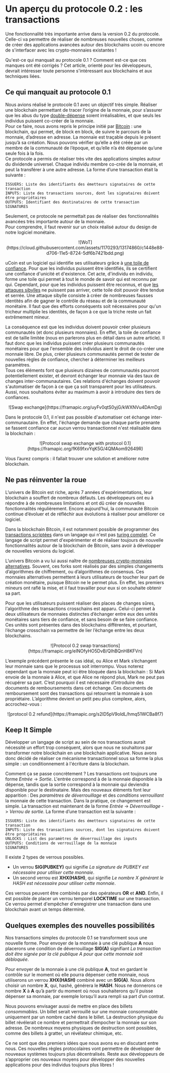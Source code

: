 # Un aperçu du protocole 0.2 : les transactions

Une fonctionnalité très importante arrive dans la version 0.2 du protocole. 
Celle-ci va permettre de réaliser de nombreuses nouvelles choses, comme de créer des applications avancées
autour des blockchains ucoin ou encore de s'interfacer avec les crypto-monnaies existantes ! 

Qu'est-ce qui manquait au protocole 0.1 ? Comment est-ce que ces manques ont été corrigés ? Cet article, orienté 
pour les développeurs, devrait intéresser toute personne s'intéressant aux blockchains et aux techniques liées.

## Ce qui manquait au protocole 0.1

Nous avions réalisé le protocole 0.1 avec un objectif très simple. Réaliser une blockchain permettant de tracer l’origine
de la monnaie, pour s’assurer que les abus du type [double-dépense](https://en.wikipedia.org/wiki/Double-spending) soient irréalisables, et que seuls les individus puissent co-créer de la monnaie.   
Pour ce faire, nous avons repris le principe initié par [Bitcoin](https://en.wikipedia.org/wiki/Bitcoin) : une blockchain, qui permet, de block en block, de suivre le parcours de la monnaie, d’adresse en adresse. La monnaie est traçable depuis le présent jusqu’à sa création. Nous pouvons vérifier qu’elle a été créée par un membre de la communauté de l’époque, et qu’elle n’a été dépensée qu’une seule fois à la fois.  
Ce protocole a permis de réaliser très vite des applications simples autour du dividende universel. Chaque individu membre
co-crée de la monnaie, et peut la transférer à une autre adresse. La forme d’une transaction était la suivante : 
```
ISSUERS: Liste des identifiants des émetteurs signataires de cette transaction
INPUTS: Liste des transactions sources, dont les signataires doivent être propriétaires
OUTPUTS: Identifiant des destinataires de cette transaction
SIGNATURES
```

Seulement, ce protocole ne permettait pas de réaliser des fonctionnalités avancées très importante autour de la monnaie.  
Pour comprendre, il faut revenir sur un choix réalisé autour du design de notre logiciel monétaire.  

<center>![WoT](https://cloud.githubusercontent.com/assets/1170293/13174860/c1448e88-d706-11e5-8724-5df6b7421bdd.png)</center>

uCoin est un logiciel qui identifie ses utilisateurs grâce à [une toile de confiance](https://en.wikipedia.org/wiki/Web_of_trust). Pour que les individus puissent être
identifiés, ils se certifient une confiance d'unicité et d'existence. Cet acte, d'individu en individu, forme
une toile qui permet à tout le monde de savoir qui est reconnu par qui. Cependant, pour que les individus puissent être reconnus, et que [les attaques sibylles](https://en.wikipedia.org/wiki/Sybil_attack) ne puissent pas arriver, cette toile doit pouvoir être tendue et serrée. Une attaque sibylle consiste à créer de nombreuses fausses identités afin de gagner le contrôle du réseau et de la communauté monétaire. Il faut que  des efforts conséquents soit nécessaires pour qu'un tricheur multiplie les identités, de façon à ce que la triche reste un fait extrêmement mineur.

La conséquence est que les individus doivent pouvoir créer plusieurs communautés (et donc plusieurs monnaies). En effet, la toile de confiance est de taille limitée (nous en parlerons plus en détail dans un autre article). Il faut donc que les individus puissent créer plusieurs communautés monétaires pour que l'ensemble des individus aient le droit de co-créer une monnaie libre. De plus, créer plusieurs communautés permet de tester de nouvelles règles de confiance, chercher à déterminer les meilleurs paramètres.  
Tous ces éléments font que plusieurs dizaines de communautés pourront potentiellement exister, et devront échanger leur monnaie via des taux de changes inter-communautaires. Ces relations d'échanges doivent pouvoir s'automatiser de façon à ce que ça soit transparent pour les utilisateurs. Aussi, nous souhaitons
éviter au maximum à avoir à introduire des tiers de confiances.

<center>![Swap exchange](https://framapic.org/uyFv0qtS0yjG/kWXNVu4DAmDg)</center>

Dans le protocole 0.1, il n'est pas possible d'automatiser cet échange inter-communautaire. En effet, l'échange demande que chaque partie prenante se fassent confiance car aucun verrou transactionnel n'est réalisable dans la blockchain : 

<center>![Protocol swap exchange with protocol 0.1](https://framapic.org/fK69fxvYqK5G/4QMAom92649R)</center>

Vous l’aurez compris : il fallait trouver une solution et améliorer notre blockchain.

## Ne pas réinventer la roue

L’univers de Bitcoin est riche, après 7 années d'expérimentations, leur blockchain a souffert de nombreux défauts. Les développeurs ont eu à répondre à de nombreuses limitations et ont dû créer de nouvelles fonctionnalités régulièrement. Encore aujourd’hui, la communauté Bitcoin continue d’évoluer et de réfléchir aux évolutions à réaliser pour améliorer ce logiciel.  

Dans la blockchain Bitcoin, il est notamment possible de programmer des [transactions scriptées](https://en.bitcoin.it/wiki/Script) dans un langage qui n'est pas [turing complet](https://en.wikipedia.org/wiki/Turing_completeness). Ce langage de script permet d'expérimenter et de réaliser toujours de nouvelle fonctionnalités autour de la blockchain de Bitcoin, sans avoir à développer de nouvelles versions du logiciel.

L’univers Bitcoin a vu lui aussi naître de [nombreuses crypto-monnaies alternatives](https://coinmarketcap.com/). Souvent, ces forks sont réalisés par des simples changements d’algorithmes de chiffrement, ou d’algorithmes de consensus. Ces monnaies alternatives permettent à leurs utilisateurs de toucher leur part de création monétaire, puisque Bitcoin ne le permet plus. En effet, les premiers mineurs ont raflé la mise, et il faut travailler pour eux si on souhaite obtenir sa part.  

Pour que les utilisateurs puissent réaliser des places de changes sûres, l'algorithme des transactions crosschains est apparu. Celui-ci permet à deux utilisateurs de monnaies distinctes d’échanger entre eux des unités monétaires sans tiers de confiance, et sans besoin de se faire confiance. Ces unités sont présentes dans des blockchains différentes, et pourtant, l’échange crosschain va permettre de lier l’échange entre les deux blockchains.

<center>![Protocol 0.2 swap transactions](https://framapic.org/eINOfyHO5DvB/QIhBQnH8KFVn)</center>

L’exemple précédent présente le cas idéal, ou Alice et Mark s’échangent leur monnaie sans que le processus soit interrompu. Vous noterez cependant que la monnaie peut ici être bloquée dans la blockchain : Si Mark envoie de la monnaie à Alice, et que Alice ne répond plus, Mark ne peut pas récupérer sa part. C’est pourquoi il est nécessaire d’introduire des documents de remboursements dans cet échange. Ces documents de remboursement sont des transactions qui retournent la monnaie à son propriétaire. L’algorithme devient un petit peu plus complexe, alors, accrochez-vous : 

<center>![protocol 0.2 refund](https://framapic.org/s2lD5pV9oldL/hmq51WCBa8f7)</center>

## Keep It Simple

Développer un langage de script au sein de nos transactions aurait nécessité un effort trop conséquent, alors que nous ne souhaitons par transformer notre blockchain en une blockchain applicative. Nous avons donc décidé de réaliser ce mécanisme transactionnel sous sa forme la plus simple : un conditionnement à l'écriture dans la blockchain.

Comment ça se passe concrètement ? Les transactions ont toujours une forme *Entrée* -> *Sortie*. L'entrée correspond à de la monnaie disponible à la dépense, tandis que la sortie correspond à la monnaie qui deviendra disponible pour le destinataire. Mais des nouveaux éléments font leur apparition : Des *paramètres de déverrouillage* et des *conditions verrouillant* la monnaie de cette transaction.
Dans la pratique, ce changement est simple. La transaction est maintenant de la forme *Entrée* -> *Déverrouillage* -> *Verrou de sortie*. La forme d’une transaction est la suivante : 

```
ISSUERS: Liste des identifiants des émetteurs signataires de cette transaction
INPUTS: Liste des transactions sources, dont les signataires doivent être propriétaires
UNLOCKS : List des paramètres de déverrouillage des inputs
OUTPUTS: Conditions de verrouillage de la monnaie
SIGNATURES
```

Il existe 2 types de verrous possibles. 
 - Un verrou **SIG(PUBKEY)** qui signifie *La signature de PUBKEY est nécessaire pour utiliser cette monnaie*. 
 - Un second verrou est **XHX(HASH)**, qui signifie *Le nombre X générant le HASH est nécessaire pour utiliser cette monnaie*.

Ces verrous peuvent être combinés par des opérateurs **OR** et **AND**. Enfin, il est possible de placer un verrou temporel **LOCKTIME** sur une transaction. Ce verrou permet d'empêcher d'enregistrer une transaction dans une blockchain avant un temps déterminé.

## Quelques exemples des nouvelles possibilités

Nos transactions simples du protocole 0.1 se transforment sous une nouvelle forme. Pour envoyer de la monnaie à une clé publique **A** nous placerons une condition de déverrouillage **SIG(A)** signifiant *La transaction doit être signée par la clé publique A pour que cette monnaie soit débloquée*.

Pour envoyer de la monnaie à une clé publique **A**, tout en gardant le contrôle sur le moment où elle pourra dépenser cette monnaie, nous utiliserons un verrou **XHX(HASH)** combiné avec un **SIG(A)**. Nous allons choisir un nombre **X**, qui, hashé, générera le **HASH**. Nous ne donnerons ce nombre **X** à **A** qu’à partir du moment où nous souhaiterons qu’il puisse dépenser sa monnaie, par exemple lorsqu’il aura rempli sa part d’un contrat.  

Nous pouvons envisager aussi de mettre en place des billets *consommables*. Un billet serait verrouillé sur une monnaie consommable uniquement par un nombre caché dans le billet. La destruction physique du billet révélerait ce nombre et permettrait d’empocher la monnaie sur son adresse. De nombreux moyens physiques de destruction sont possibles, comme des billets à gratter, un révélateur chimique, etc.

Ce ne sont que des premiers idées que nous avons eu en discutant entre nous. Ces nouvelles règles protocolaires vont permettre de développer de nouveaux systèmes toujours plus décentralisés. Reste aux développeurs de s’approprier ces nouveaux moyens pour développer des nouvelles applications pour des individus toujours plus libres !

